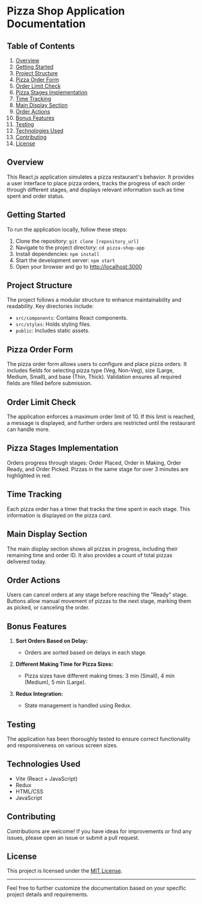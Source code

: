 
# Pizza Shop Application Documentation

## Table of Contents

1. [Overview](#overview)
2. [Getting Started](#getting-started)
3. [Project Structure](#project-structure)
4. [Pizza Order Form](#pizza-order-form)
5. [Order Limit Check](#order-limit-check)
6. [Pizza Stages Implementation](#pizza-stages-implementation)
7. [Time Tracking](#time-tracking)
8. [Main Display Section](#main-display-section)
9. [Order Actions](#order-actions)
10. [Bonus Features](#bonus-features)
11. [Testing](#testing)
12. [Technologies Used](#technologies-used)
13. [Contributing](#contributing)
14. [License](#license)

## Overview

This React.js application simulates a pizza restaurant's behavior. It provides a user interface to place pizza orders, tracks the progress of each order through different stages, and displays relevant information such as time spent and order status.

## Getting Started

To run the application locally, follow these steps:

1. Clone the repository: `git clone [repository_url]`
2. Navigate to the project directory: `cd pizza-shop-app`
3. Install dependencies: `npm install`
4. Start the development server: `npm start`
5. Open your browser and go to [http://localhost:3000](http://localhost:3000)

## Project Structure

The project follows a modular structure to enhance maintainability and readability. Key directories include:

- `src/components`: Contains React components.
- `src/styles`: Holds styling files.
- `public`: Includes static assets.

## Pizza Order Form

The pizza order form allows users to configure and place pizza orders. It includes fields for selecting pizza type (Veg, Non-Veg), size (Large, Medium, Small), and base (Thin, Thick). Validation ensures all required fields are filled before submission.

## Order Limit Check

The application enforces a maximum order limit of 10. If this limit is reached, a message is displayed, and further orders are restricted until the restaurant can handle more.

## Pizza Stages Implementation

Orders progress through stages: Order Placed, Order in Making, Order Ready, and Order Picked. Pizzas in the same stage for over 3 minutes are highlighted in red.

## Time Tracking

Each pizza order has a timer that tracks the time spent in each stage. This information is displayed on the pizza card.

## Main Display Section

The main display section shows all pizzas in progress, including their remaining time and order ID. It also provides a count of total pizzas delivered today.

## Order Actions

Users can cancel orders at any stage before reaching the "Ready" stage. Buttons allow manual movement of pizzas to the next stage, marking them as picked, or canceling the order.

## Bonus Features

1. **Sort Orders Based on Delay:**
    - Orders are sorted based on delays in each stage.
    
2. **Different Making Time for Pizza Sizes:**
    - Pizza sizes have different making times: 3 min (Small), 4 min (Medium), 5 min (Large).

3. **Redux Integration:**
    - State management is handled using Redux.

## Testing

The application has been thoroughly tested to ensure correct functionality and responsiveness on various screen sizes.

## Technologies Used

- Vite (React + JavaScript)
- Redux
- HTML/CSS
- JavaScript

## Contributing

Contributions are welcome! If you have ideas for improvements or find any issues, please open an issue or submit a pull request.

## License

This project is licensed under the [MIT License](LICENSE).

---

Feel free to further customize the documentation based on your specific project details and requirements.